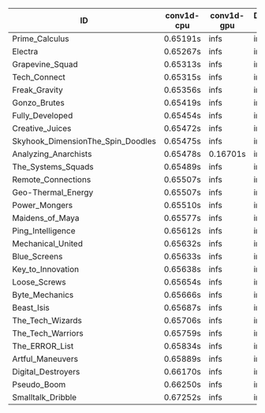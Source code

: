 |ID|conv1d-cpu|conv1d-gpu|DWSPConv2D-gpu|gemm-gpu|avg|
|-|-|-|-|-|-|
|Prime_Calculus|0.65191s|infs|infs|5.29487s|infs|
|Electra|0.65267s|infs|infs|5.30135s|infs|
|Grapevine_Squad|0.65313s|infs|infs|5.29057s|infs|
|Tech_Connect|0.65315s|infs|infs|5.30682s|infs|
|Freak_Gravity|0.65356s|infs|infs|5.31622s|infs|
|Gonzo_Brutes|0.65419s|infs|infs|5.30794s|infs|
|Fully_Developed|0.65454s|infs|infs|5.32432s|infs|
|Creative_Juices|0.65472s|infs|infs|5.31101s|infs|
|Skyhook_DimensionThe_Spin_Doodles|0.65475s|infs|infs|5.30379s|infs|
|Analyzing_Anarchists|0.65478s|0.16701s|infs|5.30162s|infs|
|The_Systems_Squads|0.65489s|infs|infs|5.29220s|infs|
|Remote_Connections|0.65507s|infs|infs|5.30929s|infs|
|Geo-Thermal_Energy|0.65507s|infs|infs|5.29891s|infs|
|Power_Mongers|0.65510s|infs|infs|5.30376s|infs|
|Maidens_of_Maya|0.65577s|infs|infs|5.29695s|infs|
|Ping_Intelligence|0.65612s|infs|infs|5.31993s|infs|
|Mechanical_United|0.65632s|infs|infs|5.31949s|infs|
|Blue_Screens|0.65633s|infs|infs|5.33217s|infs|
|Key_to_Innovation|0.65638s|infs|infs|5.52451s|infs|
|Loose_Screws|0.65654s|infs|infs|5.32059s|infs|
|Byte_Mechanics|0.65666s|infs|infs|5.32228s|infs|
|Beast_Isis|0.65687s|infs|infs|5.31750s|infs|
|The_Tech_Wizards|0.65706s|infs|infs|5.35338s|infs|
|The_Tech_Warriors|0.65759s|infs|infs|5.34962s|infs|
|The_ERROR_List|0.65834s|infs|infs|5.34544s|infs|
|Artful_Maneuvers|0.65889s|infs|infs|5.33922s|infs|
|Digital_Destroyers|0.66170s|infs|infs|5.28862s|infs|
|Pseudo_Boom|0.66250s|infs|infs|5.31055s|infs|
|Smalltalk_Dribble|0.67252s|infs|infs|5.29190s|infs|
